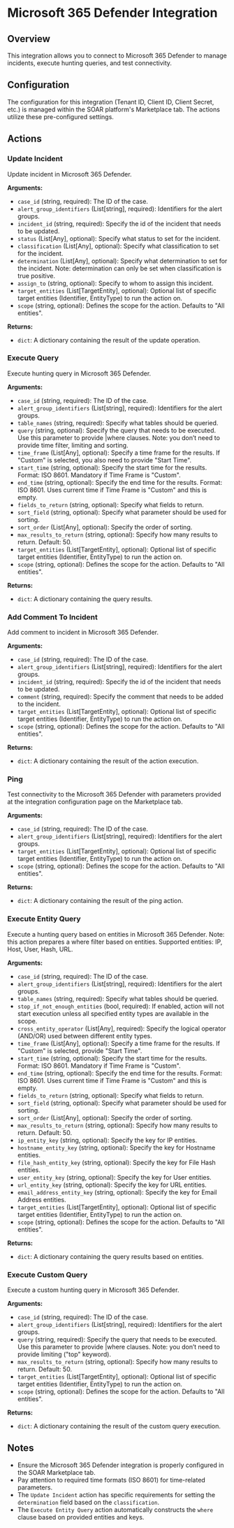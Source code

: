# Microsoft 365 Defender Integration

## Overview

This integration allows you to connect to Microsoft 365 Defender to manage incidents, execute hunting queries, and test connectivity.

## Configuration

The configuration for this integration (Tenant ID, Client ID, Client Secret, etc.) is managed within the SOAR platform's Marketplace tab. The actions utilize these pre-configured settings.

## Actions

### Update Incident

Update incident in Microsoft 365 Defender.

**Arguments:**

*   `case_id` (string, required): The ID of the case.
*   `alert_group_identifiers` (List[string], required): Identifiers for the alert groups.
*   `incident_id` (string, required): Specify the id of the incident that needs to be updated.
*   `status` (List[Any], optional): Specify what status to set for the incident.
*   `classification` (List[Any], optional): Specify what classification to set for the incident.
*   `determination` (List[Any], optional): Specify what determination to set for the incident. Note: determination can only be set when classification is true positive.
*   `assign_to` (string, optional): Specify to whom to assign this incident.
*   `target_entities` (List[TargetEntity], optional): Optional list of specific target entities (Identifier, EntityType) to run the action on.
*   `scope` (string, optional): Defines the scope for the action. Defaults to "All entities".

**Returns:**

*   `dict`: A dictionary containing the result of the update operation.

### Execute Query

Execute hunting query in Microsoft 365 Defender.

**Arguments:**

*   `case_id` (string, required): The ID of the case.
*   `alert_group_identifiers` (List[string], required): Identifiers for the alert groups.
*   `table_names` (string, required): Specify what tables should be queried.
*   `query` (string, optional): Specify the query that needs to be executed. Use this parameter to provide |where clauses. Note: you don’t need to provide time filter, limiting and sorting.
*   `time_frame` (List[Any], optional): Specify a time frame for the results. If "Custom" is selected, you also need to provide "Start Time".
*   `start_time` (string, optional): Specify the start time for the results. Format: ISO 8601. Mandatory if Time Frame is "Custom".
*   `end_time` (string, optional): Specify the end time for the results. Format: ISO 8601. Uses current time if Time Frame is "Custom" and this is empty.
*   `fields_to_return` (string, optional): Specify what fields to return.
*   `sort_field` (string, optional): Specify what parameter should be used for sorting.
*   `sort_order` (List[Any], optional): Specify the order of sorting.
*   `max_results_to_return` (string, optional): Specify how many results to return. Default: 50.
*   `target_entities` (List[TargetEntity], optional): Optional list of specific target entities (Identifier, EntityType) to run the action on.
*   `scope` (string, optional): Defines the scope for the action. Defaults to "All entities".

**Returns:**

*   `dict`: A dictionary containing the query results.

### Add Comment To Incident

Add comment to incident in Microsoft 365 Defender.

**Arguments:**

*   `case_id` (string, required): The ID of the case.
*   `alert_group_identifiers` (List[string], required): Identifiers for the alert groups.
*   `incident_id` (string, required): Specify the id of the incident that needs to be updated.
*   `comment` (string, required): Specify the comment that needs to be added to the incident.
*   `target_entities` (List[TargetEntity], optional): Optional list of specific target entities (Identifier, EntityType) to run the action on.
*   `scope` (string, optional): Defines the scope for the action. Defaults to "All entities".

**Returns:**

*   `dict`: A dictionary containing the result of the action execution.

### Ping

Test connectivity to the Microsoft 365 Defender with parameters provided at the integration configuration page on the Marketplace tab.

**Arguments:**

*   `case_id` (string, required): The ID of the case.
*   `alert_group_identifiers` (List[string], required): Identifiers for the alert groups.
*   `target_entities` (List[TargetEntity], optional): Optional list of specific target entities (Identifier, EntityType) to run the action on.
*   `scope` (string, optional): Defines the scope for the action. Defaults to "All entities".

**Returns:**

*   `dict`: A dictionary containing the result of the ping action.

### Execute Entity Query

Execute a hunting query based on entities in Microsoft 365 Defender. Note: this action prepares a where filter based on entities. Supported entities: IP, Host, User, Hash, URL.

**Arguments:**

*   `case_id` (string, required): The ID of the case.
*   `alert_group_identifiers` (List[string], required): Identifiers for the alert groups.
*   `table_names` (string, required): Specify what tables should be queried.
*   `stop_if_not_enough_entities` (bool, required): If enabled, action will not start execution unless all specified entity types are available in the scope.
*   `cross_entity_operator` (List[Any], required): Specify the logical operator (AND/OR) used between different entity types.
*   `time_frame` (List[Any], optional): Specify a time frame for the results. If "Custom" is selected, provide "Start Time".
*   `start_time` (string, optional): Specify the start time for the results. Format: ISO 8601. Mandatory if Time Frame is "Custom".
*   `end_time` (string, optional): Specify the end time for the results. Format: ISO 8601. Uses current time if Time Frame is "Custom" and this is empty.
*   `fields_to_return` (string, optional): Specify what fields to return.
*   `sort_field` (string, optional): Specify what parameter should be used for sorting.
*   `sort_order` (List[Any], optional): Specify the order of sorting.
*   `max_results_to_return` (string, optional): Specify how many results to return. Default: 50.
*   `ip_entity_key` (string, optional): Specify the key for IP entities.
*   `hostname_entity_key` (string, optional): Specify the key for Hostname entities.
*   `file_hash_entity_key` (string, optional): Specify the key for File Hash entities.
*   `user_entity_key` (string, optional): Specify the key for User entities.
*   `url_entity_key` (string, optional): Specify the key for URL entities.
*   `email_address_entity_key` (string, optional): Specify the key for Email Address entities.
*   `target_entities` (List[TargetEntity], optional): Optional list of specific target entities (Identifier, EntityType) to run the action on.
*   `scope` (string, optional): Defines the scope for the action. Defaults to "All entities".

**Returns:**

*   `dict`: A dictionary containing the query results based on entities.

### Execute Custom Query

Execute a custom hunting query in Microsoft 365 Defender.

**Arguments:**

*   `case_id` (string, required): The ID of the case.
*   `alert_group_identifiers` (List[string], required): Identifiers for the alert groups.
*   `query` (string, required): Specify the query that needs to be executed. Use this parameter to provide |where clauses. Note: you don’t need to provide limiting ("top" keyword).
*   `max_results_to_return` (string, optional): Specify how many results to return. Default: 50.
*   `target_entities` (List[TargetEntity], optional): Optional list of specific target entities (Identifier, EntityType) to run the action on.
*   `scope` (string, optional): Defines the scope for the action. Defaults to "All entities".

**Returns:**

*   `dict`: A dictionary containing the result of the custom query execution.

## Notes

*   Ensure the Microsoft 365 Defender integration is properly configured in the SOAR Marketplace tab.
*   Pay attention to required time formats (ISO 8601) for time-related parameters.
*   The `Update Incident` action has specific requirements for setting the `determination` field based on the `classification`.
*   The `Execute Entity Query` action automatically constructs the `where` clause based on provided entities and keys.
